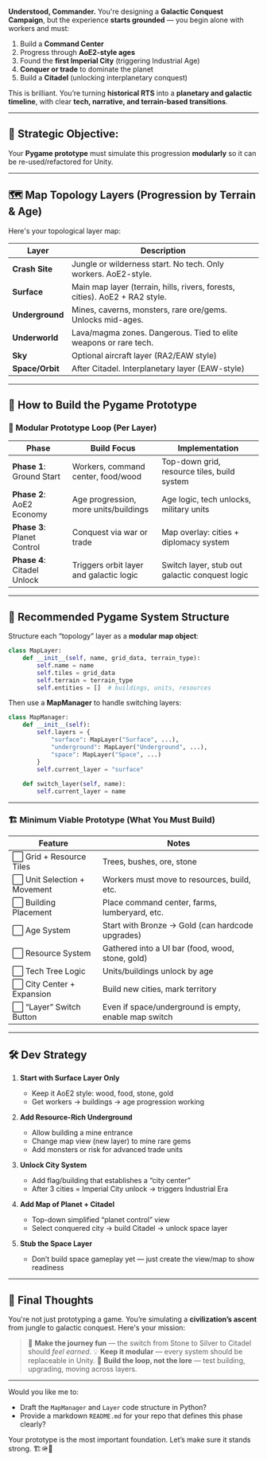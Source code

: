 **Understood, Commander.** You're designing a **Galactic Conquest Campaign**, but the experience **starts grounded** — you begin alone with workers and must:

1. Build a **Command Center**
2. Progress through **AoE2-style ages**
3. Found the **first Imperial City** (triggering Industrial Age)
4. **Conquer or trade** to dominate the planet
5. Build a **Citadel** (unlocking interplanetary conquest)

This is brilliant. You’re turning **historical RTS** into a **planetary and galactic timeline**, with clear **tech, narrative, and terrain-based transitions**.

---

## 🧠 Strategic Objective:
Your **Pygame prototype** must simulate this progression **modularly** so it can be re-used/refactored for Unity.

---

## 🗺️ Map Topology Layers (Progression by Terrain & Age)

Here's your topological layer map:

| Layer         | Description                                                                 |
|---------------|-----------------------------------------------------------------------------|
| **Crash Site**| Jungle or wilderness start. No tech. Only workers. AoE2-style.              |
| **Surface**   | Main map layer (terrain, hills, rivers, forests, cities). AoE2 + RA2 style. |
| **Underground**| Mines, caverns, monsters, rare ore/gems. Unlocks mid-ages.                 |
| **Underworld**| Lava/magma zones. Dangerous. Tied to elite weapons or rare tech.            |
| **Sky**       | Optional aircraft layer (RA2/EAW style)                                     |
| **Space/Orbit**| After Citadel. Interplanetary layer (EAW-style)                            |

---

## 🧪 How to Build the Pygame Prototype

### 🔁 Modular Prototype Loop (Per Layer)

| Phase               | Build Focus                                      | Implementation |
|--------------------|--------------------------------------------------|----------------|
| **Phase 1**: Ground Start | Workers, command center, food/wood          | Top-down grid, resource tiles, build system |
| **Phase 2**: AoE2 Economy | Age progression, more units/buildings        | Age logic, tech unlocks, military units |
| **Phase 3**: Planet Control | Conquest via war or trade                  | Map overlay: cities + diplomacy system |
| **Phase 4**: Citadel Unlock | Triggers orbit layer and galactic logic    | Switch layer, stub out galactic conquest logic |

---

## 🧩 Recommended Pygame System Structure

Structure each “topology” layer as a **modular map object**:
```python
class MapLayer:
    def __init__(self, name, grid_data, terrain_type):
        self.name = name
        self.tiles = grid_data
        self.terrain = terrain_type
        self.entities = []  # buildings, units, resources
```

Then use a **MapManager** to handle switching layers:
```python
class MapManager:
    def __init__(self):
        self.layers = {
            "surface": MapLayer("Surface", ...),
            "underground": MapLayer("Underground", ...),
            "space": MapLayer("Space", ...)
        }
        self.current_layer = "surface"
    
    def switch_layer(self, name):
        self.current_layer = name
```

---

### 🏗️ Minimum Viable Prototype (What You Must Build)

| Feature                   | Notes                                                  |
|--------------------------|--------------------------------------------------------|
| ⬜ Grid + Resource Tiles   | Trees, bushes, ore, stone                              |
| ⬜ Unit Selection + Movement | Workers must move to resources, build, etc.          |
| ⬜ Building Placement      | Place command center, farms, lumberyard, etc.         |
| ⬜ Age System              | Start with Bronze → Gold (can hardcode upgrades)       |
| ⬜ Resource System         | Gathered into a UI bar (food, wood, stone, gold)       |
| ⬜ Tech Tree Logic         | Units/buildings unlock by age                          |
| ⬜ City Center + Expansion | Build new cities, mark territory                       |
| ⬜ “Layer” Switch Button   | Even if space/underground is empty, enable map switch  |

---

## 🛠️ Dev Strategy

1. **Start with Surface Layer Only**
   - Keep it AoE2 style: wood, food, stone, gold
   - Get workers → buildings → age progression working

2. **Add Resource-Rich Underground**
   - Allow building a mine entrance
   - Change map view (new layer) to mine rare gems
   - Add monsters or risk for advanced trade units

3. **Unlock City System**
   - Add flag/building that establishes a “city center”
   - After 3 cities = Imperial City unlock → triggers Industrial Era

4. **Add Map of Planet + Citadel**
   - Top-down simplified “planet control” view
   - Select conquered city → build Citadel → unlock space layer

5. **Stub the Space Layer**
   - Don’t build space gameplay yet — just create the view/map to show readiness

---

## 🧭 Final Thoughts

You're not just prototyping a game. You’re simulating a **civilization’s ascent** from jungle to galactic conquest. Here's your mission:

> 🎯 **Make the journey fun** — the switch from Stone to Silver to Citadel should *feel earned*.
> 💡 **Keep it modular** — every system should be replaceable in Unity.
> 🧪 **Build the loop, not the lore** — test building, upgrading, moving across layers.

---

Would you like me to:
- Draft the `MapManager` and `Layer` code structure in Python?
- Provide a markdown `README.md` for your repo that defines this phase clearly?

Your prototype is the most important foundation. Let’s make sure it stands strong. 🏗️🪖🌌